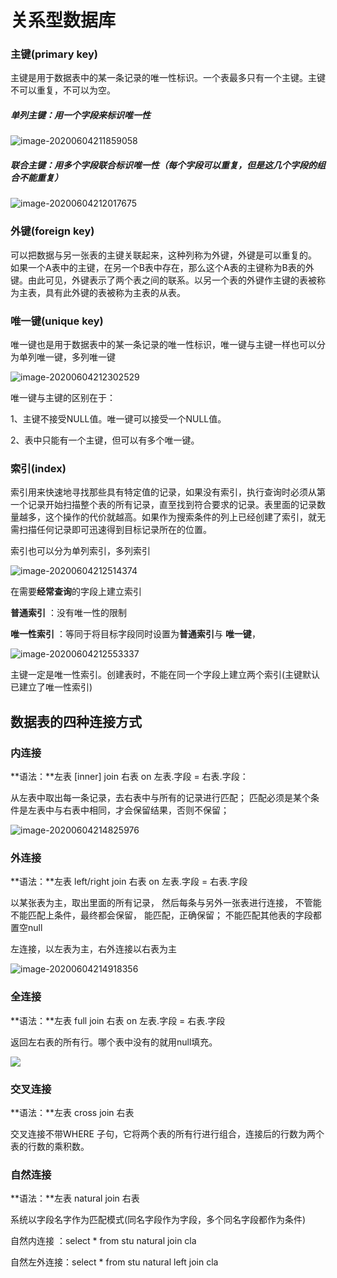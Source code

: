 # 关系型数据库

### 主键(primary key)

主键是用于数据表中的某一条记录的唯一性标识。一个表最多只有一个主键。主键不可以重复，不可以为空。

##### 单列主键：用一个字段来标识唯一性

![image-20200604211859058](https://gitee.com/sunny_ho/image_bed/raw/master/img/image-20200604211859058.png)

##### 联合主键：用多个字段联合标识唯一性（每个字段可以重复，但是这几个字段的组合不能重复）

![image-20200604212017675](https://gitee.com/sunny_ho/image_bed/raw/master/img/image-20200604212017675.png)



### 外键(foreign key)

可以把数据与另一张表的主键关联起来，这种列称为外键，外键是可以重复的。
如果一个A表中的主键，在另一个B表中存在，那么这个A表的主键称为B表的外键。由此可见，外键表示了两个表之间的联系。以另一个表的外键作主键的表被称为主表，具有此外键的表被称为主表的从表。



### 唯一键(unique key)

唯一键也是用于数据表中的某一条记录的唯一性标识，唯一键与主键一样也可以分为单列唯一键，多列唯一键

![image-20200604212302529](https://gitee.com/sunny_ho/image_bed/raw/master/img/image-20200604212302529.png)

唯一键与主键的区别在于：

1、主键不接受NULL值。唯一键可以接受一个NULL值。

2、表中只能有一个主键，但可以有多个唯一键。



### 索引(index)

索引用来快速地寻找那些具有特定值的记录，如果没有索引，执行查询时必须从第一个记录开始扫描整个表的所有记录，直至找到符合要求的记录。表里面的记录数量越多，这个操作的代价就越高。如果作为搜索条件的列上已经创建了索引，就无需扫描任何记录即可迅速得到目标记录所在的位置。

索引也可以分为单列索引，多列索引

![image-20200604212514374](https://gitee.com/sunny_ho/image_bed/raw/master/img/image-20200604212514374.png)

在需要**经常查询**的字段上建立索引

**普通索引** ：没有唯一性的限制

**唯一性索引** ：等同于将目标字段同时设置为**普通索引**与 **唯一键**，

![image-20200604212553337](https://gitee.com/sunny_ho/image_bed/raw/master/img/image-20200604212553337.png)

​                        主键一定是唯一性索引。创建表时，不能在同一个字段上建立两个索引(主键默认已建立了唯一性索引)





## 数据表的四种连接方式

### 内连接

**语法：**左表 [inner] join 右表 on 左表.字段 = 右表.字段：

从左表中取出每一条记录，去右表中与所有的记录进行匹配； 匹配必须是某个条件是左表中与右表中相同，才会保留结果，否则不保留；

![image-20200604214825976](https://gitee.com/sunny_ho/image_bed/raw/master/img/image-20200604214825976.png)

### 外连接

**语法：**左表 left/right join 右表 on 左表.字段 = 右表.字段

以某张表为主，取出里面的所有记录， 然后每条与另外一张表进行连接， 不管能不能匹配上条件，最终都会保留， 能匹配，正确保留； 不能匹配其他表的字段都置空null

左连接，以左表为主，右外连接以右表为主

![image-20200604214918356](https://gitee.com/sunny_ho/image_bed/raw/master/img/image-20200604214918356.png)

### 全连接

**语法：**左表 full join 右表 on 左表.字段 = 右表.字段

返回左右表的所有行。哪个表中没有的就用null填充。

![](https://gitee.com/sunny_ho/image_bed/raw/master/img/image-20200604215057132.png)

### 交叉连接

**语法：**左表 cross join 右表

交叉连接不带WHERE 子句，它将两个表的所有行进行组合，连接后的行数为两个表的行数的乘积数。



### 自然连接

**语法：**左表 natural join 右表

系统以字段名字作为匹配模式(同名字段作为字段，多个同名字段都作为条件)

自然内连接 ：select * from stu natural join cla

自然左外连接：select * from stu natural left join cla